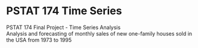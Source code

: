 # PSTAT 174 Time Series
PSTAT 174 Final Project - Time Series Analysis 
<br>
Analysis and forecasting of monthly sales of new one-family houses sold in the USA from 1973 to 1995

